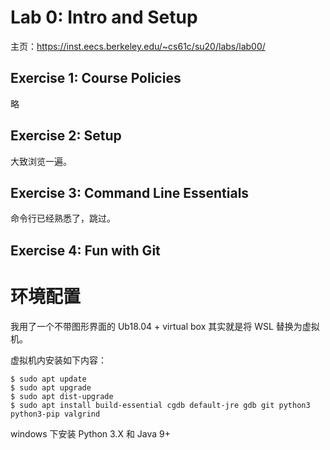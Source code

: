 # Lab 0: Intro and Setup

主页：https://inst.eecs.berkeley.edu/~cs61c/su20/labs/lab00/

## Exercise 1: Course Policies

略

## Exercise 2: Setup

大致浏览一遍。

## Exercise 3: Command Line Essentials

命令行已经熟悉了，跳过。

## Exercise 4: Fun with Git




# 环境配置

我用了一个不带图形界面的 Ub18.04 + virtual box 其实就是将 WSL 替换为虚拟机。

虚拟机内安装如下内容：

```
$ sudo apt update
$ sudo apt upgrade
$ sudo apt dist-upgrade
$ sudo apt install build-essential cgdb default-jre gdb git python3 python3-pip valgrind
```

windows 下安装 Python 3.X 和 Java 9+
